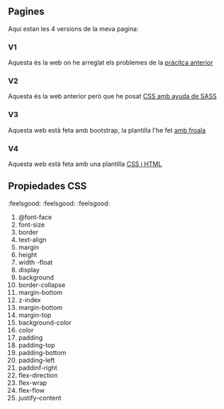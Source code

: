 
## Pagines
Aqui estan les 4 versions de la meva pagina:
### V1
Aquesta és la web on he arreglat els problemes de la [prácitca anterior](https://a-bermejo.github.io/peliM4/pg1/) [](https://a-bermejo.github.io/peliM4/pg1/)
### V2
Aquesta és la web anterior però que he posat [CSS amb ayuda de SASS](https://a-bermejo.github.io/peliM4/pg2/)
### V3
Aquesta web està feta amb bootstrap, la plantilla l'he fet [amb froala](https://a-bermejo.github.io/peliM4/boostrap/)
### V4
Aquesta web està feta amb una plantilla [CSS i HTML](https://a-bermejo.github.io/peliM4/responsive/)
## Propiedades CSS

 :feelsgood: :feelsgood: :feelsgood:

 1. @font-face
 2. font-size
 3. border
 4. text-align
 5. margin
 6. height
 7. width -float
 8. display
 9. background
 10. border-collapse
 11. margin-bottom
 12. z-index
 13. margin-bottom
 14. margin-top
 15. background-color
 16. color
 17. padding
 18. padding-top
 19. padding-bottom
 20. padding-left
 21. paddinf-right
 22. flex-direction
 23. flex-wrap
 24. flex-flow
 25. justify-content

